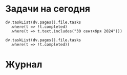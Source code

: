 # Задачи на сегодня

```dataviewjs
dv.taskList(dv.pages().file.tasks 
  .where(t => !t.completed)
  .where(t => t.text.includes("30 сентября 2024")))
```

```dataviewjs
dv.taskList(dv.pages().file.tasks 
  .where(t => !t.completed))
```
# Журнал

